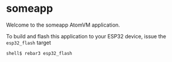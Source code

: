 # someapp

Welcome to the someapp AtomVM application.

To build and flash this application to your ESP32 device, issue the `esp32_flash` target

    shell$ rebar3 esp32_flash
